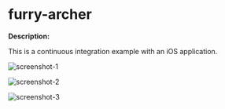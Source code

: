 furry-archer
============

__Description:__

This is a continuous integration example with an iOS application.

![screenshot-1](https://dl.dropboxusercontent.com/u/99114459/ios7-screenshot-1.PNG)

![screenshot-2](https://dl.dropboxusercontent.com/u/99114459/ios7-screenshot-2.PNG)

![screenshot-3](https://dl.dropboxusercontent.com/u/99114459/ios7-screenshot-3.PNG)
